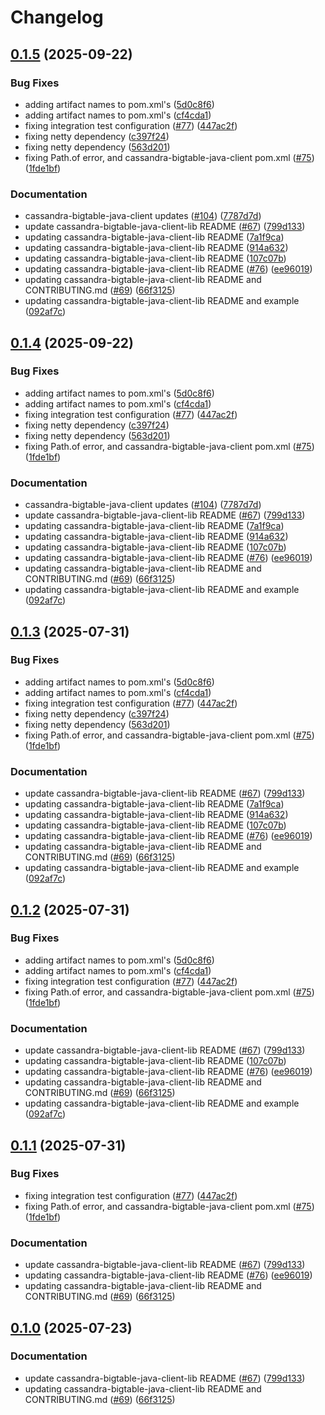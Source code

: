 # Changelog

## [0.1.5](https://github.com/GoogleCloudPlatform/cloud-bigtable-ecosystem/compare/v0.1.4...v0.1.5) (2025-09-22)


### Bug Fixes

* adding artifact names to pom.xml's ([5d0c8f6](https://github.com/GoogleCloudPlatform/cloud-bigtable-ecosystem/commit/5d0c8f63dd6cc519670631c2bf932986823e4ced))
* adding artifact names to pom.xml's ([cf4cda1](https://github.com/GoogleCloudPlatform/cloud-bigtable-ecosystem/commit/cf4cda1cb10c4d904af4ad8c87ca6bdfb49aca89))
* fixing integration test configuration ([#77](https://github.com/GoogleCloudPlatform/cloud-bigtable-ecosystem/issues/77)) ([447ac2f](https://github.com/GoogleCloudPlatform/cloud-bigtable-ecosystem/commit/447ac2f75d54311b8fb813f2abefac2832e73fe2))
* fixing netty dependency ([c397f24](https://github.com/GoogleCloudPlatform/cloud-bigtable-ecosystem/commit/c397f2438092fa4f278b2e7f73c095cc1878d3d6))
* fixing netty dependency ([563d201](https://github.com/GoogleCloudPlatform/cloud-bigtable-ecosystem/commit/563d2013794d1a2c092643dab042d2fed4d3ae4e))
* fixing Path.of error, and cassandra-bigtable-java-client pom.xml ([#75](https://github.com/GoogleCloudPlatform/cloud-bigtable-ecosystem/issues/75)) ([1fde1bf](https://github.com/GoogleCloudPlatform/cloud-bigtable-ecosystem/commit/1fde1bf9df051d1edbbf9f22d5a3378f0c50761d))


### Documentation

* cassandra-bigtable-java-client updates ([#104](https://github.com/GoogleCloudPlatform/cloud-bigtable-ecosystem/issues/104)) ([7787d7d](https://github.com/GoogleCloudPlatform/cloud-bigtable-ecosystem/commit/7787d7dbe9357911a4702888772ea8ee16d61c23))
* update cassandra-bigtable-java-client-lib README ([#67](https://github.com/GoogleCloudPlatform/cloud-bigtable-ecosystem/issues/67)) ([799d133](https://github.com/GoogleCloudPlatform/cloud-bigtable-ecosystem/commit/799d133420cbb38c84bec3dcb81d7e3640bd3cd6))
* updating cassandra-bigtable-java-client-lib README ([7a1f9ca](https://github.com/GoogleCloudPlatform/cloud-bigtable-ecosystem/commit/7a1f9cab233fd82c0b48280bdcf82129bab7e0da))
* updating cassandra-bigtable-java-client-lib README ([914a632](https://github.com/GoogleCloudPlatform/cloud-bigtable-ecosystem/commit/914a63299e5e1977f798bcbb24efff8ef0c730d4))
* updating cassandra-bigtable-java-client-lib README ([107c07b](https://github.com/GoogleCloudPlatform/cloud-bigtable-ecosystem/commit/107c07b9e86cf4e23005a91d62c3dfc20287f02d))
* updating cassandra-bigtable-java-client-lib README ([#76](https://github.com/GoogleCloudPlatform/cloud-bigtable-ecosystem/issues/76)) ([ee96019](https://github.com/GoogleCloudPlatform/cloud-bigtable-ecosystem/commit/ee96019d5ed193fd7f1300b97395c83a982bf22c))
* updating cassandra-bigtable-java-client-lib README and CONTRIBUTING.md ([#69](https://github.com/GoogleCloudPlatform/cloud-bigtable-ecosystem/issues/69)) ([66f3125](https://github.com/GoogleCloudPlatform/cloud-bigtable-ecosystem/commit/66f312525826d44fce78325879540267581a461c))
* updating cassandra-bigtable-java-client-lib README and example ([092af7c](https://github.com/GoogleCloudPlatform/cloud-bigtable-ecosystem/commit/092af7c720503e73901828c66a324a1f0b1629d7))

## [0.1.4](https://github.com/GoogleCloudPlatform/cloud-bigtable-ecosystem/compare/v0.1.3...v0.1.4) (2025-09-22)


### Bug Fixes

* adding artifact names to pom.xml's ([5d0c8f6](https://github.com/GoogleCloudPlatform/cloud-bigtable-ecosystem/commit/5d0c8f63dd6cc519670631c2bf932986823e4ced))
* adding artifact names to pom.xml's ([cf4cda1](https://github.com/GoogleCloudPlatform/cloud-bigtable-ecosystem/commit/cf4cda1cb10c4d904af4ad8c87ca6bdfb49aca89))
* fixing integration test configuration ([#77](https://github.com/GoogleCloudPlatform/cloud-bigtable-ecosystem/issues/77)) ([447ac2f](https://github.com/GoogleCloudPlatform/cloud-bigtable-ecosystem/commit/447ac2f75d54311b8fb813f2abefac2832e73fe2))
* fixing netty dependency ([c397f24](https://github.com/GoogleCloudPlatform/cloud-bigtable-ecosystem/commit/c397f2438092fa4f278b2e7f73c095cc1878d3d6))
* fixing netty dependency ([563d201](https://github.com/GoogleCloudPlatform/cloud-bigtable-ecosystem/commit/563d2013794d1a2c092643dab042d2fed4d3ae4e))
* fixing Path.of error, and cassandra-bigtable-java-client pom.xml ([#75](https://github.com/GoogleCloudPlatform/cloud-bigtable-ecosystem/issues/75)) ([1fde1bf](https://github.com/GoogleCloudPlatform/cloud-bigtable-ecosystem/commit/1fde1bf9df051d1edbbf9f22d5a3378f0c50761d))


### Documentation

* cassandra-bigtable-java-client updates ([#104](https://github.com/GoogleCloudPlatform/cloud-bigtable-ecosystem/issues/104)) ([7787d7d](https://github.com/GoogleCloudPlatform/cloud-bigtable-ecosystem/commit/7787d7dbe9357911a4702888772ea8ee16d61c23))
* update cassandra-bigtable-java-client-lib README ([#67](https://github.com/GoogleCloudPlatform/cloud-bigtable-ecosystem/issues/67)) ([799d133](https://github.com/GoogleCloudPlatform/cloud-bigtable-ecosystem/commit/799d133420cbb38c84bec3dcb81d7e3640bd3cd6))
* updating cassandra-bigtable-java-client-lib README ([7a1f9ca](https://github.com/GoogleCloudPlatform/cloud-bigtable-ecosystem/commit/7a1f9cab233fd82c0b48280bdcf82129bab7e0da))
* updating cassandra-bigtable-java-client-lib README ([914a632](https://github.com/GoogleCloudPlatform/cloud-bigtable-ecosystem/commit/914a63299e5e1977f798bcbb24efff8ef0c730d4))
* updating cassandra-bigtable-java-client-lib README ([107c07b](https://github.com/GoogleCloudPlatform/cloud-bigtable-ecosystem/commit/107c07b9e86cf4e23005a91d62c3dfc20287f02d))
* updating cassandra-bigtable-java-client-lib README ([#76](https://github.com/GoogleCloudPlatform/cloud-bigtable-ecosystem/issues/76)) ([ee96019](https://github.com/GoogleCloudPlatform/cloud-bigtable-ecosystem/commit/ee96019d5ed193fd7f1300b97395c83a982bf22c))
* updating cassandra-bigtable-java-client-lib README and CONTRIBUTING.md ([#69](https://github.com/GoogleCloudPlatform/cloud-bigtable-ecosystem/issues/69)) ([66f3125](https://github.com/GoogleCloudPlatform/cloud-bigtable-ecosystem/commit/66f312525826d44fce78325879540267581a461c))
* updating cassandra-bigtable-java-client-lib README and example ([092af7c](https://github.com/GoogleCloudPlatform/cloud-bigtable-ecosystem/commit/092af7c720503e73901828c66a324a1f0b1629d7))

## [0.1.3](https://github.com/GoogleCloudPlatform/cloud-bigtable-ecosystem/compare/v0.1.2...v0.1.3) (2025-07-31)


### Bug Fixes

* adding artifact names to pom.xml's ([5d0c8f6](https://github.com/GoogleCloudPlatform/cloud-bigtable-ecosystem/commit/5d0c8f63dd6cc519670631c2bf932986823e4ced))
* adding artifact names to pom.xml's ([cf4cda1](https://github.com/GoogleCloudPlatform/cloud-bigtable-ecosystem/commit/cf4cda1cb10c4d904af4ad8c87ca6bdfb49aca89))
* fixing integration test configuration ([#77](https://github.com/GoogleCloudPlatform/cloud-bigtable-ecosystem/issues/77)) ([447ac2f](https://github.com/GoogleCloudPlatform/cloud-bigtable-ecosystem/commit/447ac2f75d54311b8fb813f2abefac2832e73fe2))
* fixing netty dependency ([c397f24](https://github.com/GoogleCloudPlatform/cloud-bigtable-ecosystem/commit/c397f2438092fa4f278b2e7f73c095cc1878d3d6))
* fixing netty dependency ([563d201](https://github.com/GoogleCloudPlatform/cloud-bigtable-ecosystem/commit/563d2013794d1a2c092643dab042d2fed4d3ae4e))
* fixing Path.of error, and cassandra-bigtable-java-client pom.xml ([#75](https://github.com/GoogleCloudPlatform/cloud-bigtable-ecosystem/issues/75)) ([1fde1bf](https://github.com/GoogleCloudPlatform/cloud-bigtable-ecosystem/commit/1fde1bf9df051d1edbbf9f22d5a3378f0c50761d))


### Documentation

* update cassandra-bigtable-java-client-lib README ([#67](https://github.com/GoogleCloudPlatform/cloud-bigtable-ecosystem/issues/67)) ([799d133](https://github.com/GoogleCloudPlatform/cloud-bigtable-ecosystem/commit/799d133420cbb38c84bec3dcb81d7e3640bd3cd6))
* updating cassandra-bigtable-java-client-lib README ([7a1f9ca](https://github.com/GoogleCloudPlatform/cloud-bigtable-ecosystem/commit/7a1f9cab233fd82c0b48280bdcf82129bab7e0da))
* updating cassandra-bigtable-java-client-lib README ([914a632](https://github.com/GoogleCloudPlatform/cloud-bigtable-ecosystem/commit/914a63299e5e1977f798bcbb24efff8ef0c730d4))
* updating cassandra-bigtable-java-client-lib README ([107c07b](https://github.com/GoogleCloudPlatform/cloud-bigtable-ecosystem/commit/107c07b9e86cf4e23005a91d62c3dfc20287f02d))
* updating cassandra-bigtable-java-client-lib README ([#76](https://github.com/GoogleCloudPlatform/cloud-bigtable-ecosystem/issues/76)) ([ee96019](https://github.com/GoogleCloudPlatform/cloud-bigtable-ecosystem/commit/ee96019d5ed193fd7f1300b97395c83a982bf22c))
* updating cassandra-bigtable-java-client-lib README and CONTRIBUTING.md ([#69](https://github.com/GoogleCloudPlatform/cloud-bigtable-ecosystem/issues/69)) ([66f3125](https://github.com/GoogleCloudPlatform/cloud-bigtable-ecosystem/commit/66f312525826d44fce78325879540267581a461c))
* updating cassandra-bigtable-java-client-lib README and example ([092af7c](https://github.com/GoogleCloudPlatform/cloud-bigtable-ecosystem/commit/092af7c720503e73901828c66a324a1f0b1629d7))

## [0.1.2](https://github.com/GoogleCloudPlatform/cloud-bigtable-ecosystem/compare/v0.1.1...v0.1.2) (2025-07-31)


### Bug Fixes

* adding artifact names to pom.xml's ([5d0c8f6](https://github.com/GoogleCloudPlatform/cloud-bigtable-ecosystem/commit/5d0c8f63dd6cc519670631c2bf932986823e4ced))
* adding artifact names to pom.xml's ([cf4cda1](https://github.com/GoogleCloudPlatform/cloud-bigtable-ecosystem/commit/cf4cda1cb10c4d904af4ad8c87ca6bdfb49aca89))
* fixing integration test configuration ([#77](https://github.com/GoogleCloudPlatform/cloud-bigtable-ecosystem/issues/77)) ([447ac2f](https://github.com/GoogleCloudPlatform/cloud-bigtable-ecosystem/commit/447ac2f75d54311b8fb813f2abefac2832e73fe2))
* fixing Path.of error, and cassandra-bigtable-java-client pom.xml ([#75](https://github.com/GoogleCloudPlatform/cloud-bigtable-ecosystem/issues/75)) ([1fde1bf](https://github.com/GoogleCloudPlatform/cloud-bigtable-ecosystem/commit/1fde1bf9df051d1edbbf9f22d5a3378f0c50761d))


### Documentation

* update cassandra-bigtable-java-client-lib README ([#67](https://github.com/GoogleCloudPlatform/cloud-bigtable-ecosystem/issues/67)) ([799d133](https://github.com/GoogleCloudPlatform/cloud-bigtable-ecosystem/commit/799d133420cbb38c84bec3dcb81d7e3640bd3cd6))
* updating cassandra-bigtable-java-client-lib README ([107c07b](https://github.com/GoogleCloudPlatform/cloud-bigtable-ecosystem/commit/107c07b9e86cf4e23005a91d62c3dfc20287f02d))
* updating cassandra-bigtable-java-client-lib README ([#76](https://github.com/GoogleCloudPlatform/cloud-bigtable-ecosystem/issues/76)) ([ee96019](https://github.com/GoogleCloudPlatform/cloud-bigtable-ecosystem/commit/ee96019d5ed193fd7f1300b97395c83a982bf22c))
* updating cassandra-bigtable-java-client-lib README and CONTRIBUTING.md ([#69](https://github.com/GoogleCloudPlatform/cloud-bigtable-ecosystem/issues/69)) ([66f3125](https://github.com/GoogleCloudPlatform/cloud-bigtable-ecosystem/commit/66f312525826d44fce78325879540267581a461c))
* updating cassandra-bigtable-java-client-lib README and example ([092af7c](https://github.com/GoogleCloudPlatform/cloud-bigtable-ecosystem/commit/092af7c720503e73901828c66a324a1f0b1629d7))

## [0.1.1](https://github.com/GoogleCloudPlatform/cloud-bigtable-ecosystem/compare/v0.1.0...v0.1.1) (2025-07-31)


### Bug Fixes

* fixing integration test configuration ([#77](https://github.com/GoogleCloudPlatform/cloud-bigtable-ecosystem/issues/77)) ([447ac2f](https://github.com/GoogleCloudPlatform/cloud-bigtable-ecosystem/commit/447ac2f75d54311b8fb813f2abefac2832e73fe2))
* fixing Path.of error, and cassandra-bigtable-java-client pom.xml ([#75](https://github.com/GoogleCloudPlatform/cloud-bigtable-ecosystem/issues/75)) ([1fde1bf](https://github.com/GoogleCloudPlatform/cloud-bigtable-ecosystem/commit/1fde1bf9df051d1edbbf9f22d5a3378f0c50761d))


### Documentation

* update cassandra-bigtable-java-client-lib README ([#67](https://github.com/GoogleCloudPlatform/cloud-bigtable-ecosystem/issues/67)) ([799d133](https://github.com/GoogleCloudPlatform/cloud-bigtable-ecosystem/commit/799d133420cbb38c84bec3dcb81d7e3640bd3cd6))
* updating cassandra-bigtable-java-client-lib README ([#76](https://github.com/GoogleCloudPlatform/cloud-bigtable-ecosystem/issues/76)) ([ee96019](https://github.com/GoogleCloudPlatform/cloud-bigtable-ecosystem/commit/ee96019d5ed193fd7f1300b97395c83a982bf22c))
* updating cassandra-bigtable-java-client-lib README and CONTRIBUTING.md ([#69](https://github.com/GoogleCloudPlatform/cloud-bigtable-ecosystem/issues/69)) ([66f3125](https://github.com/GoogleCloudPlatform/cloud-bigtable-ecosystem/commit/66f312525826d44fce78325879540267581a461c))

## [0.1.0](https://github.com/GoogleCloudPlatform/cloud-bigtable-ecosystem/compare/v0.1.0-SNAPSHOT...v0.1.0) (2025-07-23)


### Documentation

* update cassandra-bigtable-java-client-lib README ([#67](https://github.com/GoogleCloudPlatform/cloud-bigtable-ecosystem/issues/67)) ([799d133](https://github.com/GoogleCloudPlatform/cloud-bigtable-ecosystem/commit/799d133420cbb38c84bec3dcb81d7e3640bd3cd6))
* updating cassandra-bigtable-java-client-lib README and CONTRIBUTING.md ([#69](https://github.com/GoogleCloudPlatform/cloud-bigtable-ecosystem/issues/69)) ([66f3125](https://github.com/GoogleCloudPlatform/cloud-bigtable-ecosystem/commit/66f312525826d44fce78325879540267581a461c))
